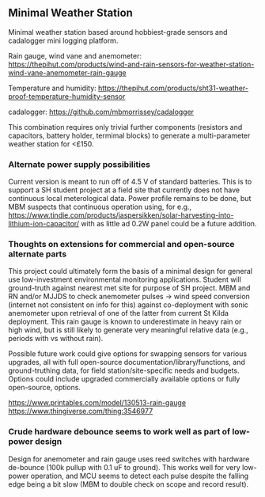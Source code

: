 ## Minimal Weather Station



Minimal weather station based around hobbiest-grade sensors and cadalogger mini logging 
platform.

Rain gauge, wind vane and anemometer:
https://thepihut.com/products/wind-and-rain-sensors-for-weather-station-wind-vane-anemometer-rain-gauge

Temperature and humidity:
https://thepihut.com/products/sht31-weather-proof-temperature-humidity-sensor

cadalogger:
https://github.com/mbmorrissey/cadalogger

This combination requires only trivial further components (resistors and capacitors, 
battery holder, termimal
blocks) to generate a multi-parameter weather station for <£150.

### Alternate power supply possibilities

Current version is meant to run off of 4.5 V of standard batteries.  This is to support a 
SH student project
at a field site that currently does not have continuous local meterological data.  Power 
profile remains to be
done, but MBM suspects that continuous operation using, for e.g., 
https://www.tindie.com/products/jaspersikken/solar-harvesting-into-lithium-ion-capacitor/
with as little ad 0.2W panel could be a future addition.

### Thoughts on extensions for commercial and open-source alternate parts

This project could ultimately form the basis of a minimal design for general use 
low-investment environmental
monitoring applications.  Student will ground-truth against nearest met site for purpose 
of SH project. MBM
and RN and/or MJJDS to check anemometer pulses -> wind speed conversion (internet not 
consistent on info for this)
against co-deployment with sonic anemometer upon retrieval of one of the latter from 
current St Kilda deployment.
This rain gauge is known to underestimate in heavy rain or high wind, but is still likely 
to generate very 
meaningful relative data (e.g., periods with vs without rain).



Possible future work could give options for swapping sensors for various upgrades, all 
with full open-source
documentation/library/functions, and ground-truthing data, for field station/site-specific 
needs and budgets.
Options could include upgraded commercially available options or fully open-source, 
options.

https://www.printables.com/model/130513-rain-gauge
https://www.thingiverse.com/thing:3546977



### Crude hardware debounce seems to work well as part of low-power design

Design for anemometer and rain gauge uses reed switches with hardware de-bounce (100k 
pullup with 0.1 uF to 
ground).  This works well for very low-power operation, and MCU seems to detect each pulse 
despite the falling
edge being a bit slow (MBM to double check on scope and record result).
